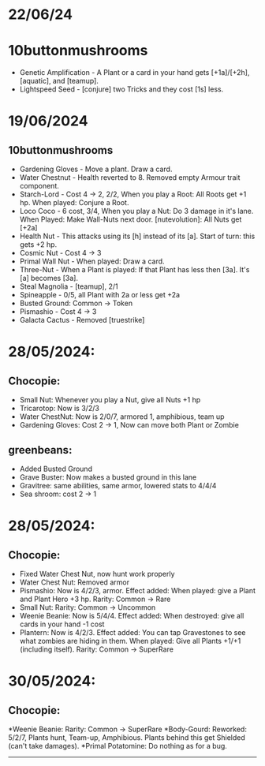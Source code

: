 # 22/06/24

# 10buttonmushrooms

* Genetic Amplification - A Plant or a card in your hand gets [+1a]/[+2h], [aquatic], and [teamup].
* Lightspeed Seed - [conjure] two Tricks and they cost [1s] less.

# 19/06/2024

## 10buttonmushrooms

* Gardening Gloves - Move a plant. Draw a card.
* Water Chestnut - Health reverted to 8. Removed empty Armour trait component.
* Starch-Lord - Cost 4 -> 2, 2/2, When you play a Root: All Roots get +1 hp. When played: Conjure a Root.
* Loco Coco - 6 cost, 3/4, When you play a Nut: Do 3 damage in it's lane. When Played: Make Wall-Nuts next door. [nutevolution]: All Nuts get [+2a]
* Health Nut - This attacks using its [h] instead of its [a]. Start of turn: this gets +2 hp.
* Cosmic Nut - Cost 4 -> 3
* Primal Wall Nut - When played: Draw a card.
* Three-Nut - When a Plant is played: If that Plant has less then [3a]. It's [a] becomes [3a].
* Steal Magnolia - [teamup], 2/1
* Spineapple - 0/5, all Plant with 2a or less get +2a
* Busted Ground: Common -> Token
* Pismashio - Cost 4 -> 3
* Galacta Cactus - Removed [truestrike]

# 28/05/2024:

## Chocopie:
* Small Nut: Whenever you play a Nut, give all Nuts +1 hp
* Tricarotop: Now is 3/2/3
* Water ChestNut: Now is 2/0/7, armored 1, amphibious, team up
* Gardening Gloves: Cost 2 -> 1, Now can move both Plant or Zombie

## greenbeans:
* Added Busted Ground
* Grave Buster: Now makes a busted ground in this lane
* Gravitree: same abilities, same armor, lowered stats to 4/4/4
* Sea shroom: cost 2 -> 1

# 28/05/2024:

## Chocopie:
* Fixed Water Chest Nut, now hunt work properly
* Water Chest Nut: Removed armor 
* Pismashio: Now is 4/2/3, armor. Effect added: When played: give a Plant and Plant Hero +3 hp. Rarity: Common -> Rare
* Small Nut: Rarity: Common -> Uncommon
* Weenie Beanie: Now is 5/4/4. Effect added: When destroyed: give all cards in your hand -1 cost
* Plantern: Now is 4/2/3. Effect added: You can tap Gravestones to see what zombies are hiding in them. When played: Give all Plants +1/+1 (including itself). Rarity: Common -> SuperRare

# 30/05/2024:

## Chocopie:
*Weenie Beanie: Rarity: Common -> SuperRare
*Body-Gourd: Reworked: 5/2/7, Plants hunt, Team-up, Amphibious. Plants behind this get Shielded (can't take damages).
*Primal Potatomine: Do nothing as for a bug.

---
